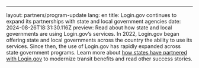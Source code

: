 ---
layout: partners/program-update
lang: en
title: Login.gov continues to expand its partnerships with state and local
  government agencies
date: 2024-08-26T18:31:30.116Z
preview: Read about how state and local governments are using Login.gov’s services.
In 2022, Login.gov began offering state and local governments across the country the ability to use its services. Since then, the use of Login.gov has rapidly expanded across state government programs. Learn more about [how states have partnered with Login.gov](https://www.gsa.gov/blog/2024/08/26/gsas-logingov-expands-services-into-states) to modernize transit benefits and read other success stories.
